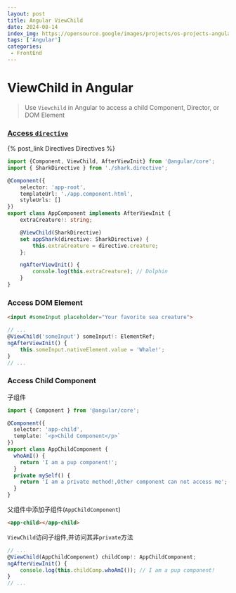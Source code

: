 ```yaml
---
layout: post
title: Angular ViewChild
date: 2024-08-14
index_img: https://opensource.google/images/projects/os-projects-angular_thumbnail.png
tags: ['Angular']
categories:
 - FrontEnd
---
```


# ViewChild in Angular
> Use `Viewchild` in Angular to access a child Component, Director, or DOM Element 

### [Access `directive`](./Directives.md)
{% post_link Directives Directives %}
```typescript
import {Component, ViewChild, AfterViewInit} from '@angular/core';
import { SharkDirective } from './shark.directive';

@Component({
    selector: 'app-root',
    templateUrl: './app.component.html',
    styleUrls: []
})
export class AppComponent implements AfterViewInit {
    extraCreature!: string;

    @ViewChild(SharkDirective)
    set appShark(directive: SharkDirective) {
        this.extraCreature = directive.creature;
    };

    ngAfterViewInit() {
        console.log(this.extraCreature); // Dolphin
    }
}
```

### Access DOM Element
```html
<input #someInput placeholder="Your favorite sea creature">
```
```typescript
// ...
@ViewChild('someInput') someInput!: ElementRef;
ngAfterViewInit() {
    this.someInput.nativeElement.value = 'Whale!';
}
// ...
```
### Access Child Component
子组件
```typescript
import { Component } from '@angular/core';

@Component({
  selector: 'app-child',
  template: `<p>Child Component</p>`
})
export class AppChildComponent {
  whoAmI() {
    return 'I am a pup component!';
  }
  private mySelf() {
    return 'I am a private method!,Other component can not access me';
  }
}
```
父组件中添加子组件(`AppChildComponent`)
```html
<app-child></app-child>
```
`ViewChild`访问子组件,并访问其非`private`方法
```typescript
// ...
@ViewChild(AppChildComponent) childComp!: AppChildComponent;
ngAfterViewInit() {
    console.log(this.childComp.whoAmI()); // I am a pup component!
}
// ...
```
